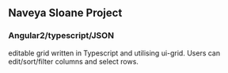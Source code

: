 
## Naveya Sloane Project

### Angular2/typescript/JSON

editable grid written in Typescript and utilising ui-grid. Users can edit/sort/filter columns and select rows.

